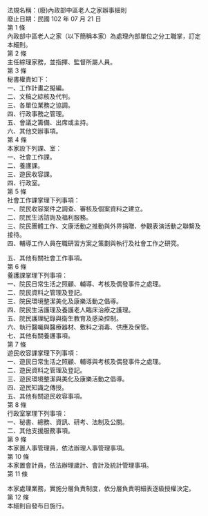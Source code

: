 法規名稱：(廢)內政部中區老人之家辦事細則  
廢止日期：民國 102 年 07 月 21 日  
第 1 條  
內政部中區老人之家（以下簡稱本家）為處理內部單位之分工職掌，訂定  
本細則。  
第 2 條  
主任綜理家務，並指揮、監督所屬人員。  
第 3 條  
秘書權責如下：  
一、工作計畫之擬編。  
二、文稿之綜核及代判。  
三、各單位業務之協調。  
四、行政事務之管理。  
五、會議之籌備、出席或主持。  
六、其他交辦事項。  
第 4 條  
本家設下列課、室：  
一、社會工作課。  
二、養護課。  
三、遊民收容課。  
四、行政室。  
第 5 條  
社會工作課掌理下列事項：  
一、院民收容案件之調查、審核及個案資料之建立。  
二、院民生活諮詢及福利服務。  
三、院民團體工作、文康活動之推動與外界捐贈、參觀表演活動之聯繫及  
接待。  
四、輔導工作人員在職研習方案之策劃與執行及社會工作之研究。  


五、其他有關社會工作事項。  
第 6 條  
養護課掌理下列事項：  
一、院民日常生活之照顧、輔導、考核及偶發事件之處理。  
二、院民資料之管理及登記。  
三、院民環境整潔美化及康樂活動之倡導。  
四、院民生活護理及養護老人臨床治療之護理。  
五、院民護理紀錄與衛生教育及感染控制。  
六、執行醫囑與醫療器材、敷料之消毒、供應及保管。  
七、其他有關養護事項。  
第 7 條  
遊民收容課掌理下列事項：  
一、遊民日常生活之照顧、輔導與考核及偶發事件之處理。  
二、遊民資料之管理及登記。  
三、遊民環境整潔與美化及康樂活動之倡導。  
四、遊民知識之傳授。  
五、其他有關遊民收容事項。  
第 8 條  
行政室掌理下列事項：  
一、秘書、總務、資訊、研考、法制及公關。  
二、其他支援服務事項。  
第 9 條  
本家置人事管理員，依法辦理人事管理事項。  
第 10 條  
本家置會計員，依法辦理歲計、會計及統計管理事項。  
第 11 條  


本家處理業務，實施分層負責制度，依分層負責明細表逐級授權決定。  
第 12 條  
本細則自發布日施行。  


